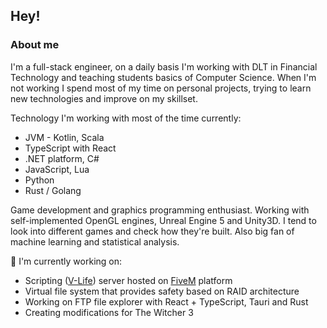 ## Hey!
### About me
I'm a full-stack engineer, on a daily basis I'm working with DLT in Financial Technology and teaching students basics of Computer Science. When I'm not working I spend most of my time on personal projects, trying to learn new technologies and improve on my skillset.

Technology I'm working with most of the time currently:
  - JVM - Kotlin, Scala
  - TypeScript with React
  - .NET platform, C#
  - JavaScript, Lua
  - Python
  - Rust / Golang

Game development and graphics programming enthusiast. Working with self-implemented OpenGL engines, Unreal Engine 5 and Unity3D. 
I tend to look into different games and check how they're built.
Also big fan of machine learning and statistical analysis.

🔭 I'm currently working on:
  - Scripting ([V-Life](https://v-life.pl/)) server hosted on [FiveM](https://fivem.net/) platform
  - Virtual file system that provides safety based on RAID architecture
  - Working on FTP file explorer with React + TypeScript, Tauri and Rust
  - Creating modifications for The Witcher 3

<!--
**dntAtMe/dntAtMe** is a ✨ _special_ ✨ repository because its `README.md` (this file) appears on your GitHub profile.

Here are some ideas to get you started:

- 🔭 I’m currently working on ...
- 🌱 I’m currently learning ...
- 👯 I’m looking to collaborate on ...
- 🤔 I’m looking for help with ...
- 💬 Ask me about ...

- 😄 Pronouns: ...
- ⚡ Fun fact: ...
-->
